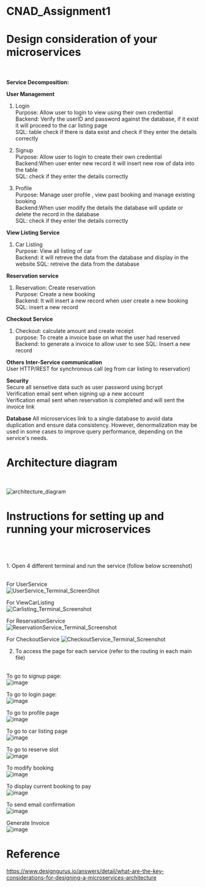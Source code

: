 # CNAD_Assignment1


# Design consideration of your microservices<br /> <br /> 

**Service Decomposition:**<br /> 

**User Management**<br /> 
1. Login <br /> 
Purpose: Allow user to login to view using their own credential<br /> 
Backend: Verify the userID and password against the database, if it exist it will proceed to the car listing page<br /> 
SQL: table check if there is data exist and check if they enter the details correctly <br /> 

2. Signup <br /> 
Purpose: Allow user to login to create their own credential<br /> 
Backend:When user enter new record it will insert new row of data into the table<br /> 
SQL: check if they enter the details correctly <br /> 

3. Profile <br /> 
Purpose: Manage user profile , view past booking and manage existing booking<br /> 
Backend:When user modify the details the database will update or delete the record in the database<br /> 
SQL: check if they enter the details correctly <br /> 

**View Listing Service**
1. Car Listing <br /> 
Purpose: View all listing of car<br /> 
Backend: it will retreve the data from the database and display in the website
SQL: retreive the data from the database

**Reservation service**
1. Reservation: Create reservation<br /> 
Purpose: Create a new booking<br /> 
Backend: It will insert a new record when user create a new booking
SQL: insert a new record

**Checkout Service**
1. Checkout: calculate amount and create receipt<br /> 
purpose: To create a invoice base on what the user had reserved
Backend: to generate a invoice to allow user to see
SQL: Insert a new record

**Others**
**Inter-Service communication**<br /> 
User HTTP/REST for synchronous call (eg from car listing to reservation)<br /> 

**Security**<br /> 
Secure all sensetive data such as user password using bcrypt<br /> 
Verification email sent when signing up a new account <br /> 
Verification email sent when reservation is completed and will sent the invoice link <br /> 

**Database**
All microservices link to a single database to avoid data duplication and ensure data consistency. However, denormalization may be used in some cases to improve query performance, depending on the service's needs.

# Architecture diagram
<br /> 

![architecture_diagram](https://github.com/user-attachments/assets/cf4b052b-40b6-4297-9236-cc80d309f75f)




# Instructions for setting up and running your microservices<br /> <br /> 
<br /> 
1. Open 4 different terminal and run the service (follow below screenshot)<br /> <br /> 
   
For UserService<br /> 
![UserService_Terminal_ScreenShot](https://github.com/user-attachments/assets/a2012b8b-a2c2-442c-a059-8097cceedd6f)<br /> 

For ViewCarListing<br /> 
![Carlisting_Terminal_Screenshot](https://github.com/user-attachments/assets/e07710c0-8db0-40e3-b2c5-5101ce6c4bff)<br /> 

For ReservationService<br /> 
![ReservationService_Terminal_Screenshot](https://github.com/user-attachments/assets/2b62baec-d696-4b25-a567-b881b17cf716)<br /> 

For CheckoutService
![CheckoutService_Terminal_Screenshot](https://github.com/user-attachments/assets/d52639d7-aa0c-456a-a75c-87fb5881b209)

2. To access the page for each service (refer to the routing in each main file)<br /> <br /> 

To go to signup page: <br /> 
![image](https://github.com/user-attachments/assets/a2e53696-d5bd-4c5e-b24c-49504669ea4c)<br /> 

To go to login page:<br /> 
![image](https://github.com/user-attachments/assets/c68360cc-f072-4159-852f-83e2a776fba1)<br /> 

To go to profile page<br /> 
![image](https://github.com/user-attachments/assets/77110b2c-11ee-4d63-8f9b-c68c372acdf8)<br /> 


To go to car listing page<br /> 
![image](https://github.com/user-attachments/assets/c7cefcff-20e9-4e60-9203-39e2c4d07539)<br /> 

To go to reserve slot <br /> 
![image](https://github.com/user-attachments/assets/0ea33f75-18f7-49ec-a8c2-56b9272083b9)<br /> 

To modify booking<br /> 
![image](https://github.com/user-attachments/assets/f247b0ca-138d-4d18-b8b2-5fc6131700d4)<br /> 

To display current booking to pay<br /> 
![image](https://github.com/user-attachments/assets/6b546679-a28d-446b-ab49-db4eb8098e91)<br /> 

To send email confirmation <br /> 
![image](https://github.com/user-attachments/assets/3b3ea8de-9529-46b0-bfe3-f2c9416c642d)<br /> 

Generate Invoice<br /> 
![image](https://github.com/user-attachments/assets/b2875c96-60dd-42e5-86f7-832d136bd1c4)<br /> 



# Reference
https://www.designgurus.io/answers/detail/what-are-the-key-considerations-for-designing-a-microservices-architecture
